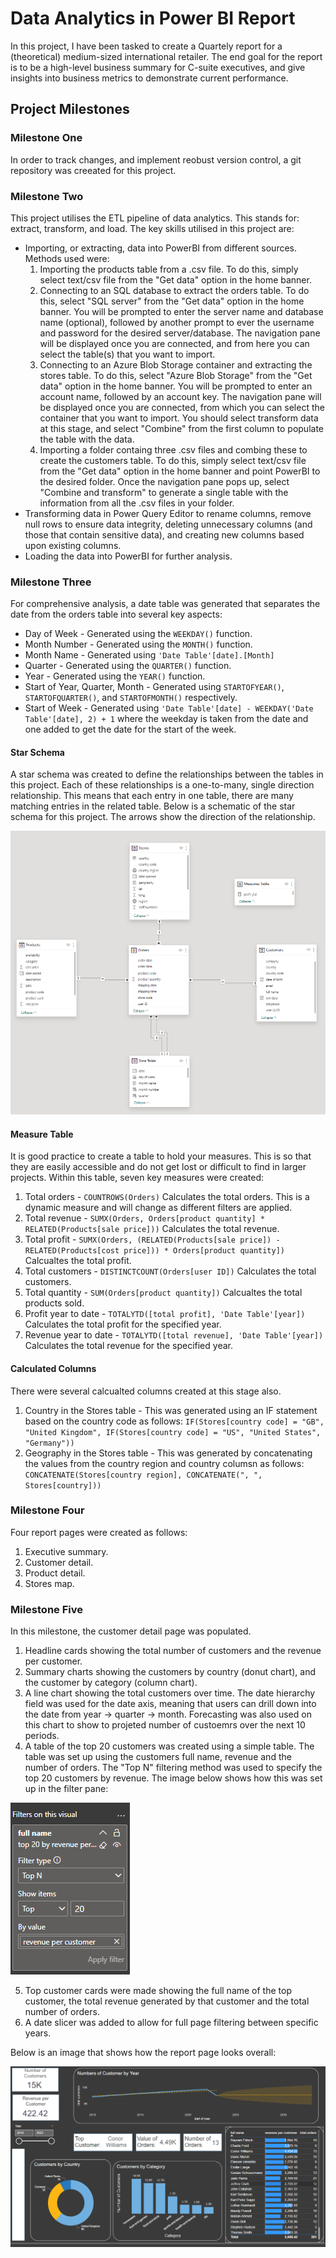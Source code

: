 # Data Analytics in Power BI Report

In this project, I have been tasked to create a Quartely report for a (theoretical) medium-sized international retailer. The end goal for the report is to be a high-level business summary for C-suite executives, and give insights into business metrics to demonstrate current performance. 


## Project Milestones

### Milestone One
In order to track changes, and implement reobust version control, a git repository was creeated for this project. 

### Milestone Two
This project utilises the ETL pipeline of data analytics. This stands for: extract, transform, and load. The key skills utilised in this project are:
- Importing, or extracting, data into PowerBI from different sources. Methods used were:
    1. Importing the products table from a .csv file. To do this, simply select text/csv file from the "Get data" option in the home banner. 
    2. Connecting to an SQL database to extract the orders table. To do this, select "SQL server" from the "Get data" option in the home banner. You will be prompted to enter the server name and database name (optional), followed by another prompt to ever the username and password for the desired server/database. The navigation pane will be displayed once you are connected, and from here you can select the table(s) that you want to import. 
    3. Connecting to an Azure Blob Storage container and extracting the stores table.  To do this, select "Azure Blob Storage" from the "Get data" option in the home banner. You will be prompted to enter an account name, followed by an account key. The navigation pane will be displayed once you are connected, from which you can select the container that you want to import. You should select transform data at this stage, and select "Combine" from the first column to populate the table with the data. 
    4. Importing a folder containg three .csv files and combing these to create the customers table. To do this, simply select text/csv file from the "Get data" option in the home banner and point PowerBI to the desired folder. Once the navigation pane pops up, select "Combine and transform" to generate a single table with the information from all the .csv files in your folder. 
- Transforming data in Power Query Editor to rename columns, remove null rows to ensure data integrity, deleting unnecessary columns (and those that contain sensitive data), and creating new columns based upon existing columns. 
- Loading the data into PowerBI for further analysis. 


### Milestone Three
For comprehensive analysis, a date table was generated that separates the date from the orders table into several key aspects:
- Day of Week - Generated using the `WEEKDAY()` function. 
- Month Number - Generated using the `MONTH()` function. 
- Month Name - Generated using `'Date Table'[date].[Month]`
- Quarter - Generated using the `QUARTER()` function.
- Year - Generated using the `YEAR()` function. 
- Start of Year, Quarter, Month -  Generated using `STARTOFYEAR()`, `STARTOFQUARTER()`, and `STARTOFMONTH()` respectively.
- Start of Week - Generated using `'Date Table'[date] - WEEKDAY('Date Table'[date], 2) + 1` where the weekday is taken from the date and one added to get the date for the start of the week. 


#### Star Schema
A star schema was created to define the relationships between the tables in this project. Each of these relationships is a one-to-many, single direction relationship. This means that each entry in one table, there are many matching entries in the related table. Below is a schematic of the star schema for this project. The arrows show the direction of the relationship. 

![Alt text](image.png)

#### Measure Table
It is good practice to create a table to hold your measures. This is so that they are easily accessible and do not get lost or difficult to find in larger projects. Within this table, seven key measures were created:
1. Total orders - `COUNTROWS(Orders)` Calculates the total orders. This is a dynamic measure and will change as different filters are applied. 
2. Total revenue - `SUMX(Orders, Orders[product quantity] * RELATED(Products[sale price]))` Calculates the total revenue. 
3. Total profit - `SUMX(Orders, (RELATED(Products[sale price]) - RELATED(Products[cost price])) * Orders[product quantity])` Calcualtes the total profit.
4. Total customers - `DISTINCTCOUNT(Orders[user ID])` Calculates the total customers. 
5. Total quantity - `SUM(Orders[product quantity])` Calcualtes the total products sold. 
6. Profit year to date - `TOTALYTD([total profit], 'Date Table'[year])` Calculates the total profit for the specified year. 
7. Revenue year to date - `TOTALYTD([total revenue], 'Date Table'[year])` Calculates the total revenue for the specified year. 

#### Calculated Columns
There were several calcualted columns created at this stage also. 
1. Country in the Stores table - This was generated using an IF statement based on the country code as follows: `IF(Stores[country code] = "GB", "United Kingdom", IF(Stores[country code] = "US", "United States", "Germany"))`
2. Geography in the Stores table - This was generated by concatenating the values from the country region and country columsn as follows: `CONCATENATE(Stores[country region], CONCATENATE(", ", Stores[country]))`

### Milestone Four
Four report pages were created as follows:
1. Executive summary.
2. Customer detail.
3. Product detail.
4. Stores map.


### Milestone Five
In this milestone, the customer detail page was populated. 

1. Headline cards showing the total number of customers and the revenue per customer. 
2. Summary charts showing the customers by country (donut chart), and the customer by category (column chart). 
3. A line chart showing the total customers over time. The date hierarchy field was used for the date axis, meaning that users can drill down into the date from year -> quarter -> month. Forecasting was also used on this chart to show to projeted number of custoemrs over the next 10 periods. 
4. A table of the top 20 customers was created using a simple table. The table was set up using the customers full name, revenue and the number of orders. The "Top N" filtering method was used to specify the top 20 customers by revenue. The image below shows how this was set up in the filter pane:

![Alt text](image-2.png)

5. Top customer cards were made showing the full name of the top customer, the total revenue generated by that customer and the total number of orders.
6. A date slicer was added to allow for full page filtering between specific years. 

Below is an image that shows how the report page looks overall: 

![Alt text](image-3.png)
